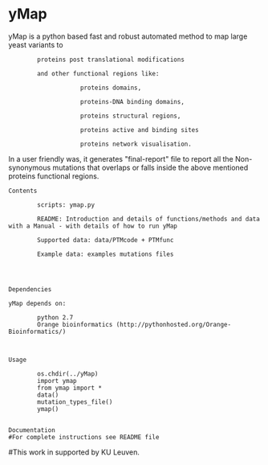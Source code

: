 # yMap

yMap is a python based fast and robust automated method to map large yeast variants to 
            
            proteins post translational modifications 
            
            and other functional regions like:
                            
                        proteins domains, 
                            
                        proteins-DNA binding domains, 
                        
                        proteins structural regions, 
                
                        proteins active and binding sites 
                
                        proteins network visualisation. 


In a user friendly was, it generates "final-report" file to report all the Non-synonymous 
mutations that overlaps or falls inside the above mentioned proteins functional regions. 


    Contents

            scripts: ymap.py

            README: Introduction and details of functions/methods and data with a Manual - with details of how to run yMap 

            Supported data: data/PTMcode + PTMfunc

            Example data: examples mutations files




    Dependencies 
   
    yMap depends on:
            
            python 2.7
            Orange bioinformatics (http://pythonhosted.org/Orange-Bioinformatics/)
    


    Usage
    
            os.chdir(../yMap)
            import ymap
            from ymap import *
            data()
            mutation_types_file()
            ymap()
        
        
    Documentation     
    #For complete instructions see README file

    
#This work in supported by KU Leuven. 
